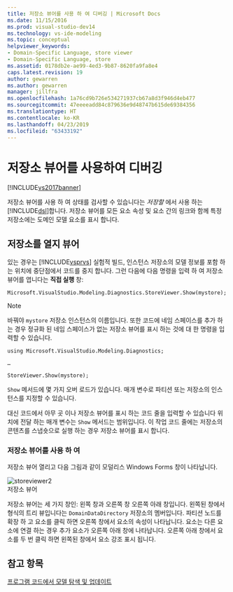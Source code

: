 ```yaml
---
title: 저장소 뷰어를 사용 하 여 디버깅 | Microsoft Docs
ms.date: 11/15/2016
ms.prod: visual-studio-dev14
ms.technology: vs-ide-modeling
ms.topic: conceptual
helpviewer_keywords:
- Domain-Specific Language, store viewer
- Domain-Specific Language, store
ms.assetid: 0178db2e-ae99-4ed3-9b87-8620fa9fa8e4
caps.latest.revision: 19
author: gewarren
ms.author: gewarren
manager: jillfra
ms.openlocfilehash: 1a76cd9b726e534271937cb67a8d3f946d4eb477
ms.sourcegitcommit: 47eeeeadd84c879636e9d48747b615de69384356
ms.translationtype: HT
ms.contentlocale: ko-KR
ms.lasthandoff: 04/23/2019
ms.locfileid: "63433192"
---
```

# <a name="debugging-by-using-the-store-viewer"></a>저장소 뷰어를 사용하여 디버깅
[!INCLUDE[vs2017banner](../includes/vs2017banner.md)]

저장소 뷰어를 사용 하 여 상태를 검사할 수 있습니다는 *저장할* 에서 사용 하는 [!INCLUDE[dsl](../includes/dsl-md.md)]합니다. 저장소 뷰어를 모든 요소 속성 및 요소 간의 링크와 함께 특정 저장소에는 도메인 모델 요소를 표시 합니다.  
  
## <a name="opening-store-viewer"></a>저장소를 열지 뷰어  
 있는 경우는 [!INCLUDE[vsprvs](../includes/vsprvs-md.md)] 실험적 빌드, 인스턴스 저장소의 모델 정보를 포함 하는 위치에 중단점에서 코드를 중지 합니다. 그런 다음에 다음 명령을 입력 하 여 저장소 뷰어를 엽니다는 **직접 실행** 창:  
  
```  
Microsoft.VisualStudio.Modeling.Diagnostics.StoreViewer.Show(mystore);  
```  
  
> [!NOTE]
> 바꿔야 `mystore` 저장소 인스턴스의 이름입니다. 또한 코드에 네임 스페이스를 추가 하는 경우 정규화 된 네임 스페이스가 없는 저장소 뷰어를 표시 하는 것에 대 한 명령을 입력할 수 있습니다.  
>   
> `using Microsoft.VisualStudio.Modeling.Diagnostics;`  
>   
> `…`  
>   
> `StoreViewer.Show(mystore);`  
  
 `Show` 메서드에 몇 가지 오버 로드가 있습니다. 매개 변수로 파티션 또는 저장소의 인스턴스를 지정할 수 있습니다.  
  
 대신 코드에서 아무 곳 이나 저장소 뷰어를 표시 하는 코드 줄을 입력할 수 있습니다 위치에 전달 하는 매개 변수는 `Show` 메서드는 범위입니다. 이 작업 코드 줄에는 저장소의 콘텐츠를 스냅숏으로 실행 하는 경우 저장소 뷰어를 표시 합니다.  
  
### <a name="using-store-viewer"></a>저장소 뷰어를 사용 하 여  
 저장소 뷰어 열리고 다음 그림과 같이 모덜리스 Windows Forms 창이 나타납니다.  
  
 ![](../modeling/media/storeviewer2.png "storeviewer2")  
저장소 뷰어  
  
 저장소 뷰어는 세 가지 창인: 왼쪽 창과 오른쪽 창 오른쪽 아래 창입니다. 왼쪽된 창에서 형식의 트리 뷰입니다는 `DomainDataDirectory` 저장소의 멤버입니다. 파티션 노드를 확장 하 고 요소를 클릭 하면 오른쪽 창에서 요소의 속성이 나타납니다. 요소는 다른 요소에 연결 하는 경우 추가 요소가 오른쪽 아래 창에 나타납니다. 오른쪽 아래 창에서 요소를 두 번 클릭 하면 왼쪽된 창에서 요소 강조 표시 됩니다.  
  
## <a name="see-also"></a>참고 항목  
 [프로그램 코드에서 모델 탐색 및 업데이트](../modeling/navigating-and-updating-a-model-in-program-code.md)

